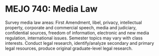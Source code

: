 # MEJO 740: Media Law

Survey media law areas: First Amendment, libel, privacy, intellectual property, corporate and commercial speech, media and judiciary, confidential sources, freedom of information, electronic and new media regulation, international issues. Semester topics may vary with class interests. Conduct legal research, identify/analyze secondary and primary legal resources, produce original graduate-level legal research.